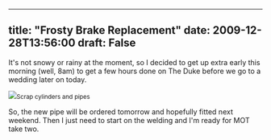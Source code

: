 
---
title: "Frosty Brake Replacement"
date: 2009-12-28T13:56:00
draft: False
---

It's not snowy or rainy at the moment, so I decided to get up extra early this morning (well, 8am) to get a few hours done on The Duke before we go to a wedding later on today. 

<a href="http://danandtheduke.co.uk/uploaded_images/IMG_6737-779617.JPG"><img src="http://danandtheduke.co.uk/uploaded_images/IMG_6737-779566.JPG"/></a><span style="font-size:85%;">Scrap cylinders and pipes</span>

So, the new pipe will be ordered tomorrow and hopefully fitted next weekend.  Then I just need to start on the welding and I'm ready for MOT take two.
